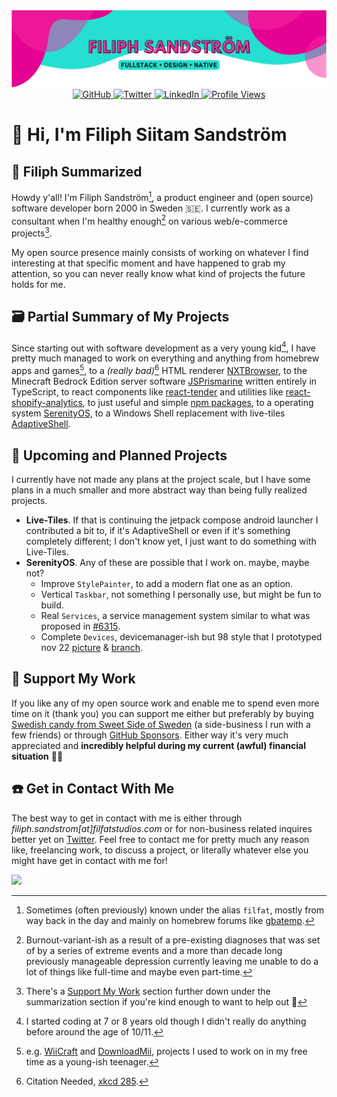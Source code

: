<img src="header.svg" alt="Filiph Sandström Banner" />
<div align="center">
    <a href="https://github.com/filiphsps">
        <img src="https://img.shields.io/badge/GitHub-%40filiphsps-239a3b.svg?style=for-the-badge" alt="GitHub"  />
    </a>
    <a href="https://twitter.com/filiphsandstrom">
        <img src="https://img.shields.io/badge/Twitter-%40filiphsandstrom-58a1f2.svg?style=for-the-badge" alt="Twitter" />
    </a>
    <a href="https://www.linkedin.com/in/filiphsandstrom/">
        <img src="https://img.shields.io/badge/Linked-in-0c66c3.svg?style=for-the-badge" alt="LinkedIn" />
    </a>
    <a href="https://github.com/filiphsps">
        <img src="https://komarev.com/ghpvc/?username=filiphsps&color=yellow&style=for-the-badge" alt="Profile Views" />
    </a>
</div>

# 🤠 Hi, I'm Filiph Siitam Sandström

## 📖 Filiph Summarized

Howdy y'all! I'm Filiph Sandström[^1:1], a product engineer and (open source) software developer born 2000 in Sweden 🇸🇪. I currently work as a consultant when I'm healthy enough[^1:2] on various web/e-commerce projects[^1:3].

My open source presence mainly consists of working on whatever I find interesting at that specific moment and have happened to grab my attention, so you can never really know what kind of projects the future holds for me.

[^1:1]: Sometimes (often previously) known under the alias `filfat`, mostly from way back in the day and mainly on homebrew forums like [gbatemp](https://gbatemp.net/members/filfat.318416/).
[^1:2]: Burnout-variant-ish as a result of a pre-existing diagnoses that was set of by a series of extreme events and a more than decade long previously manageable depression currently leaving me unable to do a lot of things like full-time and maybe even part-time.
[^1:3]: There's a [Support My Work](#-support-my-work) section further down under the summarization section if you're kind enough to want to help out 💛

## 🗃️ Partial Summary of My Projects

Since starting out with software development as a very young kid[^2:1], I have pretty much managed to work on everything and anything from homebrew apps and games[^2:2], to a _(really bad)_[^2:3] HTML renderer [NXTBrowser](https://github.com/filiphsps/NXTBrowser), to the Minecraft Bedrock Edition server software [JSPrismarine](https://github.com/JSPrismarine/JSPrismarine) written entirely in TypeScript, to react components like [react-tender](https://github.com/sweet-side-of-sweden/react-tender) and utilities like [react-shopify-analytics](https://github.com/sweet-side-of-sweden/react-shopify-analytics), to just useful and simple [npm packages](https://www.npmjs.com/~filiphsandstrom), to a operating system [SerenityOS](https://github.com/SerenityOS/serenity/commits/master/?author=filiphsps), to a Windows Shell replacement with live-tiles [AdaptiveShell](https://github.com/filiphsps/AdaptiveShell).

[^2:1]: I started coding at 7 or 8 years old though I didn't really do anything before around the age of 10/11.
[^2:2]: e.g. [WiiCraft](https://github.com/filiphsps/WiiCraft) and [DownloadMii](https://github.com/filiphsps/DownloadMii-3DS), projects I used to work on in my free time as a young-ish teenager.
[^2:3]: Citation Needed, [xkcd 285](https://xkcd.com/285/).

## 👀 Upcoming and Planned Projects

I currently have not made any plans at the project scale, but I have some plans in a much smaller and more abstract way than being fully realized projects.

- **Live-Tiles**. If that is continuing the jetpack compose android launcher I contributed a bit to, if it's AdaptiveShell or even if it's something completely different; I don't know yet, I just want to do something with Live-Tiles.
- **SerenityOS**. Any of these are possible that I work on. maybe, maybe not?
  - Improve `StylePainter`, to add a modern flat one as an option.
  - Vertical `Taskbar`, not something I personally use, but might be fun to build.
  - Real `Services`, a service management system similar to what was proposed in [#6315](https://github.com/SerenityOS/serenity/pull/6315).
  - Complete `Devices`, devicemanager-ish but 98 style that I prototyped nov 22 [picture](https://cdn.discordapp.com/attachments/830522505605283866/1047590886395093104/image.png) & [branch](https://github.com/SerenityOS/serenity/compare/master...filiphsps:serenity:dev-devmgmt).

## 🤩 Support My Work

If you like any of my open source work and enable me to spend even more time on it (thank you) you can support me either but preferably by buying [Swedish candy from Sweet Side of Sweden](https://www.sweetsideofsweden.com/?utm_source=GitHub&utm_campaign=opensource&utm_content=filiphsps/README.md) (a side-business I run with a few friends) or through [GitHub Sponsors](https://github.com/sponsors/filiphsps). Either way it's very much appreciated and **incredibly helpful during my current (awful) financial situation** 💛💛

## ☎️ Get in Contact With Me

The best way to get in contact with me is either through _filiph.sandstrom[at]filfatstudios.com_ or for non-business related inquires better yet on [Twitter](https://twitter.com/filiphsandstrom). Feel free to contact me for pretty much any reason like, freelancing work, to discuss a project, or literally whatever else you might have get in contact with me for!

![](https://hit.yhype.me/github/profile?user_id=108444335)
